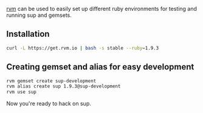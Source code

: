 [rvm](https://rvm.io/) can be used to easily set up different ruby environments for testing and running sup and gemsets.

## Installation

```bash
curl -L https://get.rvm.io | bash -s stable --ruby=1.9.3
```

## Creating gemset and alias for easy development

```bash
rvm gemset create sup-development
rvm alias create sup 1.9.3@sup-development
rvm use sup
```

Now you're ready to hack on sup.